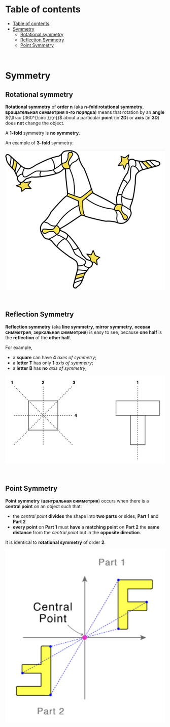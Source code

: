 # Table of contents
- [Table of contents](#table-of-contents)
- [Symmetry](#symmetry)
  - [Rotational symmetry](#rotational-symmetry)
  - [Reflection Symmetry](#reflection-symmetry)
  - [Point Symmetry](#point-symmetry)

<br>

# Symmetry
## Rotational symmetry
**Rotational symmetry** of **order n** (aka **n-fold rotational symmetry**, **вращательная симметрия n-го порядка**) means that rotation by an **angle** $`{\tfrac {360^{\circ }}{n}}`$ about a particular **point** (in **2D**) or **axis** (in **3D**) does **not** change the object.<br>

A **1-fold** symmetry is **no symmetry**.<br>

An example of **3-fold** symmetry:<br>

![rotational_symmetry](/img/rotational_symmetry.png)

<br>

## Reflection Symmetry
**Reflection symmetry** (aka **line symmetry**, **mirror symmetry**, **осевая симметрия**, **зеркальная симметрия**) is easy to see, because **one half** is the **reflection** of the **other half**.<br>

For example,
- a **square** can have **4** *axes of symmetry*;
- a **letter** **T** has only **1** *axis of symmetry*;
- a **letter** **B** has **no** *axis of symmetry*;

![reflection](/img/reflection.png)

<br>

## Point Symmetry
**Point symmetry** (**центральная симметрия**) occurs when there is a **central point** on an object such that:
- the *central point* **divides** the shape into **two parts** or sides, **Part 1** and **Part 2**
- **every point** on **Part 1** must **have** a **matching point** on **Part 2** the **same distance** from the *central point* but in the **opposite direction**.

It is identical to **rotational symmetry** of order **2**.<br>

![point](/img/point.png)
